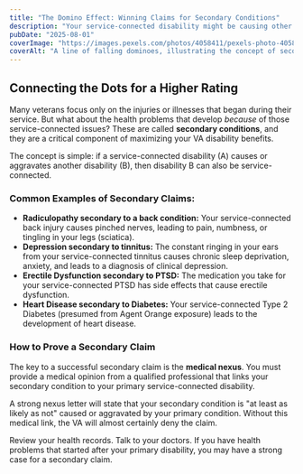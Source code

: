 ```yaml
---
title: "The Domino Effect: Winning Claims for Secondary Conditions"
description: "Your service-connected disability might be causing other health problems. Learn how to file for secondary conditions and significantly increase your overall rating."
pubDate: "2025-08-01"
coverImage: "https://images.pexels.com/photos/4058411/pexels-photo-4058411.jpeg?auto=compress&cs=tinysrgb&w=1260&h=750&dpr=2"
coverAlt: "A line of falling dominoes, illustrating the concept of secondary service-connected disabilities."
---
```


## Connecting the Dots for a Higher Rating

Many veterans focus only on the injuries or illnesses that began during their service. But what about the health problems that develop _because_ of those service-connected issues? These are called **secondary conditions**, and they are a critical component of maximizing your VA disability benefits.

The concept is simple: if a service-connected disability (A) causes or aggravates another disability (B), then disability B can also be service-connected.

### Common Examples of Secondary Claims:

- **Radiculopathy secondary to a back condition:** Your service-connected back injury causes pinched nerves, leading to pain, numbness, or tingling in your legs (sciatica).
- **Depression secondary to tinnitus:** The constant ringing in your ears from your service-connected tinnitus causes chronic sleep deprivation, anxiety, and leads to a diagnosis of clinical depression.
- **Erectile Dysfunction secondary to PTSD:** The medication you take for your service-connected PTSD has side effects that cause erectile dysfunction.
- **Heart Disease secondary to Diabetes:** Your service-connected Type 2 Diabetes (presumed from Agent Orange exposure) leads to the development of heart disease.

### How to Prove a Secondary Claim

The key to a successful secondary claim is the **medical nexus**. You must provide a medical opinion from a qualified professional that links your secondary condition to your primary service-connected disability.

A strong nexus letter will state that your secondary condition is "at least as likely as not" caused or aggravated by your primary condition. Without this medical link, the VA will almost certainly deny the claim.

Review your health records. Talk to your doctors. If you have health problems that started after your primary disability, you may have a strong case for a secondary claim.
